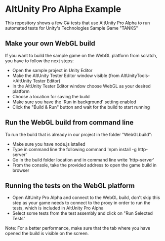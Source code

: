 # AltUnity Pro Alpha Example

This repository shows a few C# tests that use AltUnity Pro Alpha to run automated tests for Unity's Technologies Sample Game "TANKS"


## Make your own WebGL build 

 If you want to build the sample game on the WebGL platform from scratch, you have to follow the next steps:
 - Open the sample project in Unity Editor
 - Make the AltUnity Tester Editor window visible (from AltUnityTools->AltUnity Tester Editor)
 - In the AltUnity Tester Editor window choose WebGL as your desired platform
 - Choose a location for saving the build
 - Make sure you have the 'Run in background' setting enabled
 - Click the "Build & Run" button and wait for the build to start running

## Run the WebGL build from command line

To run the build that is already in our project in the folder "WebGLbuild": 
 - Make sure you have node.js istalled
 - Type in command line the following command 'npm install -g http-server'
 - Go in the build folder location and in command line write 'http-server'
 - From the console, take the provided address to open the game build in browser

## Running the tests on the WebGL platform

- Open AltUnity Pro Alpha and connect to the WebGL build, don't skip this step as your game needs to connect to the proxy in order to run the tests, which is included in AltUnity Pro Alpha
- Select some tests from the test assembly and click on "Run Selected Tests"

Note: For a better performance, make sure that the tab where you have opened the build is visible on the screen.




